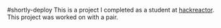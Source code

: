 #shortly-deploy
This is a project I completed as a student at [hackreactor](http://hackreactor.com). This project was worked on with a pair. 